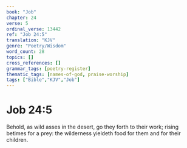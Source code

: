 ```yaml
---
book: "Job"
chapter: 24
verse: 5
ordinal_verse: 13442
ref: "Job 24:5"
translation: "KJV"
genre: "Poetry/Wisdom"
word_count: 28
topics: []
cross_references: []
grammar_tags: [poetry-register]
thematic_tags: [names-of-god, praise-worship]
tags: ["Bible","KJV","Job"]
---
```


# Job 24:5

Behold, as wild asses in the desert, go they forth to their work; rising betimes for a prey: the wilderness yieldeth food for them and for their children.
